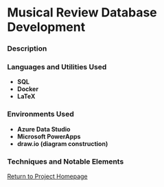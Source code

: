 <h1> Musical Review Database Development </h1>

<h3> Description </h3>



<h3>Languages and Utilities Used</h3>

- <b>SQL</b>
- <b>Docker</b>
- <b>LaTeX</b>

<h3>Environments Used </h3>

- <b>Azure Data Studio</b>
- <b>Microsoft PowerApps</b>
- <b>draw.io (diagram construction)</b>

<h3>Techniques and Notable Elements</h3>


[Return to Project Homepage](https://github.com/kharmer9/kharmer9/blob/main/README.md)
